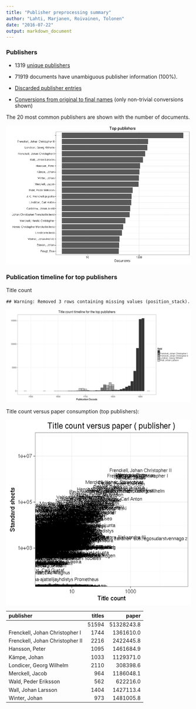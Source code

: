 ```yaml
---
title: "Publisher preprocessing summary"
author: "Lahti, Marjanen, Roivainen, Tolonen"
date: "2016-07-22"
output: markdown_document
---
```



### Publishers

 * 1319 [unique publishers](output.tables/publisher_accepted.csv)

 * 71919 documents have unambiguous publisher information (100%). 

 * [Discarded publisher entries](output.tables/publisher_discarded.csv)

 * [Conversions from original to final names](output.tables/publisher_conversion_nontrivial.csv) (only non-trivial conversions shown)


The 20 most common publishers are shown with the number of documents. 

![plot of chunk summarypublisher2](figure/summarypublisher2-1.png)

### Publication timeline for top publishers

Title count


```
## Warning: Removed 3 rows containing missing values (position_stack).
```

![plot of chunk summaryTop10pubtimeline](figure/summaryTop10pubtimeline-1.png)



Title count versus paper consumption (top publishers):

![plot of chunk publishertitlespapers](figure/publishertitlespapers-1.png)

|publisher                       | titles|      paper|
|:-------------------------------|------:|----------:|
|                                |  51594| 51328243.8|
|Frenckell, Johan Christopher I  |   1744|  1361610.0|
|Frenckell, Johan Christopher II |   2216|  2422445.8|
|Hansson, Peter                  |   1095|  1461684.9|
|Kämpe, Johan                    |   1033|  1129371.0|
|Londicer, Georg Wilhelm         |   2110|   308398.6|
|Merckell, Jacob                 |    964|  1186048.1|
|Wald, Peder Eriksson            |    562|   622216.0|
|Wall, Johan Larsson             |   1404|  1427113.4|
|Winter, Johan                   |    973|  1481005.8|


